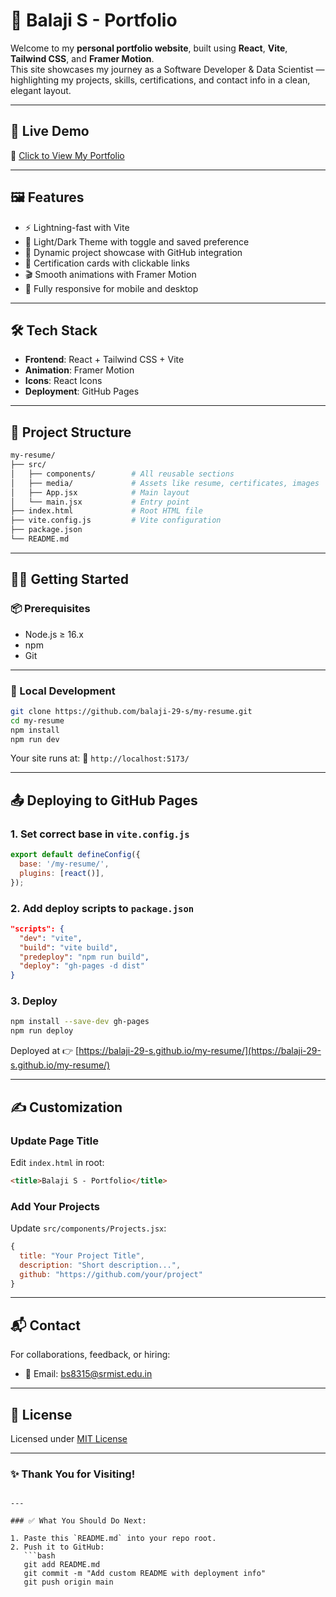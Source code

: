 
# 💼 Balaji S - Portfolio

Welcome to my **personal portfolio website**, built using **React**, **Vite**, **Tailwind CSS**, and **Framer Motion**.  
This site showcases my journey as a Software Developer & Data Scientist — highlighting my projects, skills, certifications, and contact info in a clean, elegant layout.

---

## 🚀 Live Demo

🔗 [Click to View My Portfolio](https://balaji-29-s.github.io/my-resume/)

---

## 🖼️ Features

- ⚡ Lightning-fast with Vite
- 🌙 Light/Dark Theme with toggle and saved preference
- 💼 Dynamic project showcase with GitHub integration
- 📜 Certification cards with clickable links
- 🎬 Smooth animations with Framer Motion
- 📱 Fully responsive for mobile and desktop

---

## 🛠️ Tech Stack

- **Frontend**: React + Tailwind CSS + Vite
- **Animation**: Framer Motion
- **Icons**: React Icons
- **Deployment**: GitHub Pages

---

## 📁 Project Structure

```bash
my-resume/
├── src/
│   ├── components/        # All reusable sections
│   ├── media/             # Assets like resume, certificates, images
│   ├── App.jsx            # Main layout
│   └── main.jsx           # Entry point
├── index.html             # Root HTML file
├── vite.config.js         # Vite configuration
├── package.json
└── README.md
````

---

## 🧑‍💻 Getting Started

### 📦 Prerequisites

* Node.js ≥ 16.x
* npm
* Git

---

### 🚀 Local Development

```bash
git clone https://github.com/balaji-29-s/my-resume.git
cd my-resume
npm install
npm run dev
```

Your site runs at:
📍 `http://localhost:5173/`

---

## 📤 Deploying to GitHub Pages

### 1. Set correct base in `vite.config.js`

```js
export default defineConfig({
  base: '/my-resume/',
  plugins: [react()],
});
```

### 2. Add deploy scripts to `package.json`

```json
"scripts": {
  "dev": "vite",
  "build": "vite build",
  "predeploy": "npm run build",
  "deploy": "gh-pages -d dist"
}
```

### 3. Deploy

```bash
npm install --save-dev gh-pages
npm run deploy
```

Deployed at 👉 [https://balaji-29-s.github.io/my-resume/](https://balaji-29-s.github.io/my-resume/)

---

## ✍️ Customization

### Update Page Title

Edit `index.html` in root:

```html
<title>Balaji S - Portfolio</title>
```

### Add Your Projects

Update `src/components/Projects.jsx`:

```js
{
  title: "Your Project Title",
  description: "Short description...",
  github: "https://github.com/your/project"
}
```

---

## 📬 Contact

For collaborations, feedback, or hiring:

* 📧 Email: [bs8315@srmist.edu.in](mailto:bs8315@srmist.edu.in)


---

## 📜 License

Licensed under [MIT License](LICENSE)

---

### ✨ Thank You for Visiting!

````

---

### ✅ What You Should Do Next:

1. Paste this `README.md` into your repo root.
2. Push it to GitHub:
   ```bash
   git add README.md
   git commit -m "Add custom README with deployment info"
   git push origin main
````

